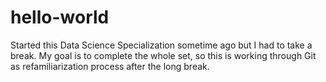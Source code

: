# hello-world
Started this Data Science Specialization sometime ago but I had to take a break. 
My goal is to complete the whole set, so this is working through Git as 
refamiliarization process after the long break.
